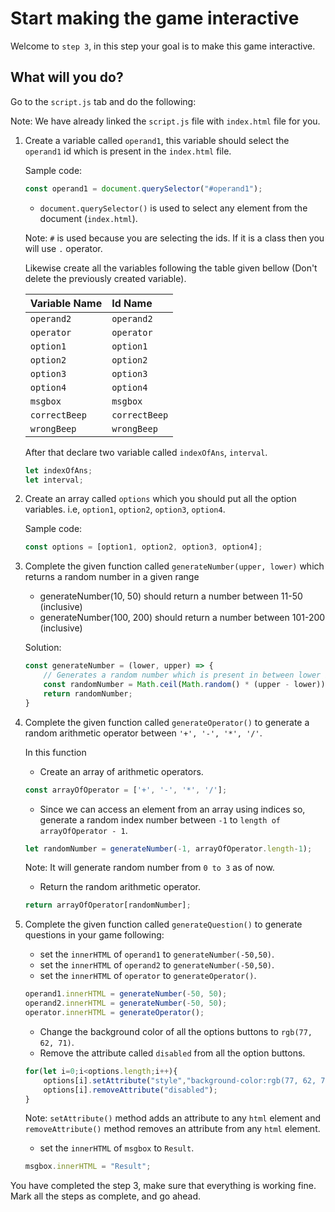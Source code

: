# Start making the game interactive

Welcome to `step 3`, in this step your goal is to make this game interactive.

## What will you do?
Go to the `script.js` tab and do the following:

Note: We have already linked the `script.js` file with `index.html` file for you.

1. Create a variable called `operand1`, this variable should select the `operand1` id which is present in the `index.html` file.

    Sample code:
    ```js
    const operand1 = document.querySelector("#operand1");
    ```
    - `document.querySelector()` is used to select any element from the document (`index.html`).

    Note: `#` is used because you are selecting the ids. If it is a class then you will use `.` operator.

    Likewise create all the variables following the table given bellow (Don't delete the previously created variable).

    |Variable Name |Id Name       |
    | :--------    | :-------     |
    | `operand2`   | `operand2`   |
    | `operator`   | `operator`   |
    | `option1`    | `option1`    |
    | `option2`    | `option2`    |
    | `option3`    | `option3`    |
    | `option4`    | `option4`    |
    | `msgbox`     | `msgbox`     |
    | `correctBeep`| `correctBeep`|
    | `wrongBeep`  | `wrongBeep`  |
    
    After that declare two variable called `indexOfAns`, `interval`.
    ```js
    let indexOfAns;
    let interval;
    ```

2. Create an array called `options` which you should put all the option variables. i.e, `option1`, `option2`, `option3`, `option4`.
    
    Sample code:
    ```js
    const options = [option1, option2, option3, option4];
    ```

3. Complete the given function called `generateNumber(upper, lower)` which returns a random number in a given range

    - generateNumber(10, 50) should return a number between 11-50 (inclusive)
    - generateNumber(100, 200) should return a number between 101-200 (inclusive)

    Solution:
    ```js
    const generateNumber = (lower, upper) => {
        // Generates a random number which is present in between lower bound and upper bound
        const randomNumber = Math.ceil(Math.random() * (upper - lower)) + lower;
        return randomNumber;
    }
    ```
4. Complete the given function called `generateOperator()` to generate a random arithmetic operator between `'+', '-', '*', '/'`.

    In this function  
    
    - Create an array of arithmetic operators.
    ```js
    const arrayOfOperator = ['+', '-', '*', '/'];
    ```
    - Since we can access an element from an array using indices so, generate a random index number between `-1` to `length of  arrayOfOperator - 1`.
    
    ```js
    let randomNumber = generateNumber(-1, arrayOfOperator.length-1);
    ```
    Note: It will generate random number from `0 to 3` as of now. 
    - Return the random arithmetic operator.
    ```js
    return arrayOfOperator[randomNumber];
    ```
5. Complete the given function called `generateQuestion()` to generate questions in your game following:
    
    - set the `innerHTML` of `operand1` to `generateNumber(-50,50)`.
    - set the `innerHTML` of `operand2` to `generateNumber(-50,50)`.
    - set the `innerHTML` of `operator` to `generateOperator()`.
    ```js
    operand1.innerHTML = generateNumber(-50, 50);
    operand2.innerHTML = generateNumber(-50, 50);
    operator.innerHTML = generateOperator();
    ```
    - Change the background color of all the options buttons to `rgb(77, 62, 71)`.
    - Remove the attribute called `disabled` from all the option buttons.
    ```js
    for(let i=0;i<options.length;i++){
        options[i].setAttribute("style","background-color:rgb(77, 62, 71);");
        options[i].removeAttribute("disabled");
    }
    ```
    Note: `setAttribute()` method adds an attribute to any `html` element and `removeAttribute()` method removes an attribute from any `html` element.

    - set the `innerHTML` of `msgbox` to `Result`.
    ```js
    msgbox.innerHTML = "Result";
    ```
You have completed the step 3, make sure that everything is working fine. Mark all the steps as complete, and go ahead.
